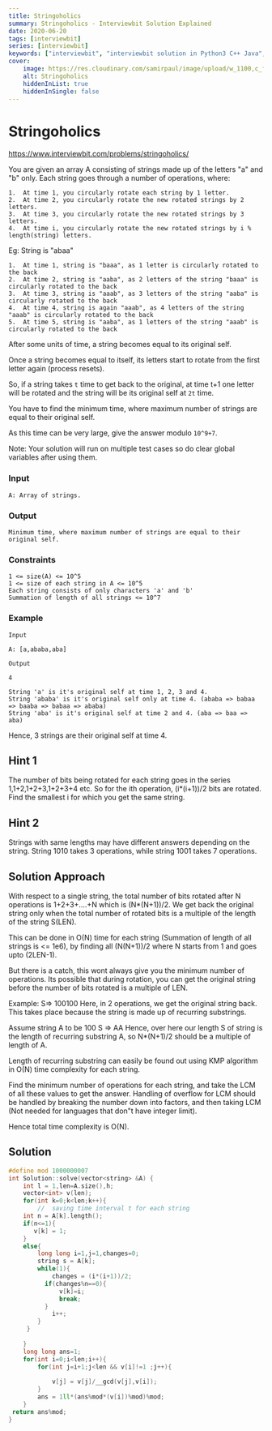```yaml
---
title: Stringoholics
summary: Stringoholics - Interviewbit Solution Explained
date: 2020-06-20
tags: [interviewbit]
series: [interviewbit]
keywords: ["interviewbit", "interviewbit solution in Python3 C++ Java", "Stringoholics Solution Explained"]
cover:
    image: https://res.cloudinary.com/samirpaul/image/upload/w_1100,c_fit,co_rgb:FFFFFF,l_text:Arial_75_bold:Stringoholics - Solution Explained/problem-solving.webp
    alt: Stringoholics
    hiddenInList: true
    hiddenInSingle: false
---
```


# Stringoholics

https://www.interviewbit.com/problems/stringoholics/

You are given an array A consisting of strings made up of the letters "a" and "b" only. 
Each string goes through a number of operations, where:

```
1.	At time 1, you circularly rotate each string by 1 letter.
2.	At time 2, you circularly rotate the new rotated strings by 2 letters.
3.	At time 3, you circularly rotate the new rotated strings by 3 letters.
4.	At time i, you circularly rotate the new rotated strings by i % length(string) letters.
```

Eg: String is "abaa"

```
1.	At time 1, string is "baaa", as 1 letter is circularly rotated to the back
2.	At time 2, string is "aaba", as 2 letters of the string "baaa" is circularly rotated to the back
3.	At time 3, string is "aaab", as 3 letters of the string "aaba" is circularly rotated to the back
4.	At time 4, string is again "aaab", as 4 letters of the string "aaab" is circularly rotated to the back
5.	At time 5, string is "aaba", as 1 letters of the string "aaab" is circularly rotated to the back
```

After some units of time, a string becomes equal to its original self.

Once a string becomes equal to itself, its letters start to rotate from the first letter again (process resets).

So, if a string takes `t` time to get back to the original, at time t+1 one letter
will be rotated and the string will be its original self at `2t` time.

You have to find the minimum time, where maximum number of strings are equal to their original self.

As this time can be very large, give the answer modulo `10^9+7`.

Note: Your solution will run on multiple test cases so do clear global variables after using them.

### Input
```
A: Array of strings.
```
### Output
```
Minimum time, where maximum number of strings are equal to their original self.
```
### Constraints
```
1 <= size(A) <= 10^5
1 <= size of each string in A <= 10^5
Each string consists of only characters 'a' and 'b'
Summation of length of all strings <= 10^7
```

### Example

```
Input

A: [a,ababa,aba]

Output

4

String 'a' is it's original self at time 1, 2, 3 and 4.
String 'ababa' is it's original self only at time 4. (ababa => babaa => baaba => babaa => ababa)
String 'aba' is it's original self at time 2 and 4. (aba => baa => aba)
```
Hence, 3 strings are their original self at time 4.

## Hint 1

The number of bits being rotated for each string goes in the series 1,1+2,1+2+3,1+2+3+4 etc. So for the ith operation, (i*(i+1))/2 bits are rotated. 
Find the smallest i for which you get the same string.

## Hint 2

Strings with same lengths may have different answers depending on the string. 
String 1010 takes 3 operations, while string 1001 takes 7 operations.

## Solution Approach

With respect to a single string, the total number of bits rotated after N operations is 1+2+3+....+N which is (N*(N+1))/2. 
We get back the original string only when the total number of rotated bits is a multiple of the length of the string S(LEN).

This can be done in O(N) time for each string (Summation of length of all strings is <= 1e6), by finding all (N(N+1))/2 where N starts from 1 and goes upto (2LEN-1).

But there is a catch, this wont always give you the minimum number of operations. 
Its possible that during rotation, you can get the original string before the number of bits rotated is a multiple of LEN.

Example: S=> 100100 
Here, in 2 operations, we get the original string back. 
This takes place because the string is made up of recurring substrings.

Assume string A to be 100 
S => AA 
Hence, over here our length S of string is the length of recurring substring A, so N*(N+1)/2 should be a multiple of length of A.

Length of recurring substring can easily be found out using KMP algorithm in O(N) time complexity for each string.

Find the minimum number of operations for each string, and take the LCM of all these values to get the answer.
Handling of overflow for LCM should be handled by breaking the number down into factors, and then taking LCM (Not needed for languages that don"t have integer limit).

Hence total time complexity is O(N).


## Solution

```cpp
#define mod 1000000007
int Solution::solve(vector<string> &A) {
    int l = 1,len=A.size(),h;
    vector<int> v(len);
    for(int k=0;k<len;k++){
        //  saving time interval t for each string
    int n = A[k].length(); 
    if(n<=1){ 
       v[k] = 1;
    }
    else{
        long long i=1,j=1,changes=0;
        string s = A[k];
        while(1){
            changes = (i*(i+1))/2; 
          if(changes%n==0){
              v[k]=i;
              break;
          }
            i++;
        }
     } 
     
    }
    long long ans=1;
    for(int i=0;i<len;i++){
        for(int j=i+1;j<len && v[i]!=1 ;j++){
            
            v[j] = v[j]/__gcd(v[j],v[i]);
        }
        ans = 1ll*(ans%mod*(v[i])%mod)%mod;
    }
 return ans%mod;
}
```
